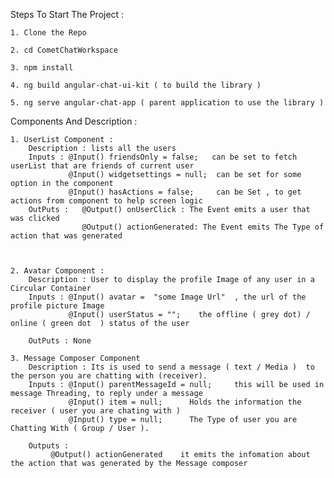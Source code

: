 Steps To Start The Project :

    1. Clone the Repo

    2. cd CometChatWorkspace

    3. npm install

    4. ng build angular-chat-ui-kit ( to build the library )

    5. ng serve angular-chat-app ( parent application to use the library )

Components And Description :

    1. UserList Component :
        Description : lists all the users
        Inputs : @Input() friendsOnly = false;   can be set to fetch userList that are friends of current user
                 @Input() widgetsettings = null;  can be set for some option in the component
                 @Input() hasActions = false;     can be Set , to get actions from component to help screen logic
        OutPuts :   @Output() onUserClick : The Event emits a user that was clicked
                    @Output() actionGenerated: The Event emits The Type of action that was generated



    2. Avatar Component :
        Description : User to display the profile Image of any user in a Circular Container
        Inputs : @Input() avatar =  "some Image Url"  , the url of the profile picture Image
                 @Input() userStatus = "";    the offline ( grey dot) / online ( green dot  ) status of the user

        OutPuts : None

    3. Message Composer Component
        Description : Its is used to send a message ( text / Media )  to the person you are chatting with (receiver).
        Inputs : @Input() parentMessageId = null;     this will be used in message Threading, to reply under a message
                 @Input() item = null;      Holds the information the receiver ( user you are chating with )
                 @Input() type = null;      The Type of user you are Chatting With ( Group / User ).

        Outputs :
             @Output() actionGenerated    it emits the infomation about the action that was generated by the Message composer
